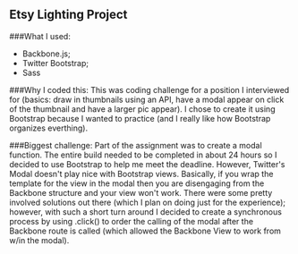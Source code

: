 ## Etsy Lighting Project ##
###What I used:
- Backbone.js;
- Twitter Bootstrap;
- Sass

###Why I coded this:
This was coding challenge for a position I interviewed for (basics: draw in thumbnails using an API, have a modal appear on click of the thumbnail and have a larger pic appear). I chose to create it using Bootstrap because I wanted to practice (and I really like how Bootstrap organizes everthing).

###Biggest challenge:
Part of the assignment was to create a modal function. The entire build needed to be completed in about 24 hours so I decided to use Bootstrap to help me meet the deadline. However, Twitter's Modal doesn't play nice with Bootstrap views. Basically, if you wrap the template for the view in the modal then you are disengaging from the Backbone structure and your view won't work. There were some pretty involved solutions out there (which I plan on doing just for the experience); however, with such a short turn around I decided to create a synchronous process by using .click() to order the calling of the modal after the Backbone route is called (which allowed the Backbone View to work from w/in the modal).
